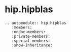 # hip.hipblas

```{eval-rst}
.. automodule:: hip.hipblas
   :members:
   :undoc-members:
   :private-members:
   :special-members:
   :show-inheritance:

```

